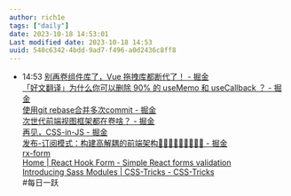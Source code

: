 ```yaml
---
author: rich1e
tags: ["daily"]
date: 2023-10-18 14:53:01
Last modified date: 2023-10-18 14:53
uuid: 540c6342-4bdd-9ad7-f496-a0d2436c8ff8
---
```


- 14:53 [别再卷组件库了，Vue 拖拽库都断代了！ - 掘金](https://juejin.cn/post/7290169619511377976?utm_source=gold_browser_extension)<br>[「好文翻译」为什么你可以删除 90% 的 useMemo 和 useCallback ？ - 掘金](https://juejin.cn/post/7251802404877893689?utm_source=gold_browser_extension)<br>[使用git rebase合并多次commit - 掘金](https://juejin.cn/post/6844903600976576519)<br>[次世代前端视图框架都在卷啥？ - 掘金](https://juejin.cn/post/7251763342954512440?utm_source=gold_browser_extension)<br>[再见，CSS-in-JS - 掘金](https://juejin.cn/post/7257711054901624869?utm_source=gold_browser_extension)<br>[发布-订阅模式：构建高解耦的前端架构🙋🏻‍♂️🙋🏻‍♂️🙋🏻‍♂️ - 掘金](https://juejin.cn/post/7290017662141251638?utm_source=gold_browser_extension#heading-5)<br>[rx-form](https://vickmeng.github.io/rx-form/)<br>[Home | React Hook Form - Simple React forms validation](https://www.react-hook-form.com/)<br>[Introducing Sass Modules | CSS-Tricks - CSS-Tricks](https://css-tricks.com/introducing-sass-modules/)<br>#每日一跃